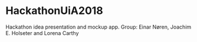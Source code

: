 # HackathonUiA2018
Hackathon idea presentation and mockup app. Group: Einar Nøren, Joachim E. Holseter and Lorena Carthy 

